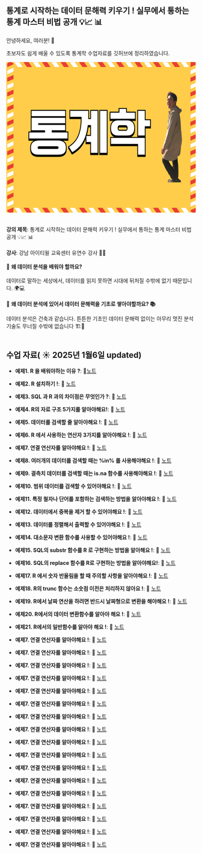  ## 통계로 시작하는 데이터 문해력 키우기 ! 실무에서 통하는 통계 마스터 비법 공개 💡📈 📊

안녕하세요, 여러분!  🌟

초보자도 쉽게 배울 수 있도록 통계학 수업자료를 깃허브에 정리하였습니다.

<img src="https://github.com/oracleyu01/statistics/blob/main/statistics.png" width="600" height="400">

&nbsp;  
**강의 제목**: 통계로 시작하는 데이터 문해력 키우기 ! 실무에서 통하는 통계 마스터 비법 공개 💡📈 📊  
&nbsp;  
**강사**: 강남 아이티윌 교육센터 유연수 강사 👨‍🏫  
&nbsp;  
🤔 **왜 데이터 분석을 배워야 할까요?**  
&nbsp;  
데이터로 말하는 세상에서, 데이터를 읽지 못하면 시대에 뒤처질 수밖에 없기 때문입니다. 🌍💻  
&nbsp;  
🤔 **왜 데이터 분석에 있어서 데이터 문해력을 기초로 쌓아야할까요? 📚** 
&nbsp;  

데이터 분석은 건축과 같습니다. 튼튼한 기초인 데이터 문해력 없이는 아무리 멋진 분석 기술도 무너질 수밖에 없습니다 🏗️💪  
&nbsp;  
 

## 수업 자료( ☀️ 2025년 1월6일 updated)


- **예제1. R 을 배워야하는 이유 ?**:  📄[노트]()
  &nbsp;
  
- **예제2. R 설치하기 !**: 📄 [노트]()

- **예제3. SQL 과 R 과의 차이점은 무엇인가 ?**: 📄 [노트]()

- **예제4. R의 자료 구조 5가지를 알아야해요!**: 📄 [노트]()

- **예제5. 데이터를 검색할 줄 알아야해요 !**: 📄 [노트]()

- **예제6. R 에서 사용하는 연산자 3가지를 알아야해요 !**: 📄 [노트]()

- **예제7. 연결 연산자를 알아야해요 !**: 📄 [노트]()

- **예제8. 여러개의 데이터를 검색할 때는 %in% 를 사용해야해요 !**: 📄 [노트]()

- **예제9. 결측치 데이터를 검색할 때는 is.na 함수를 사용해야해요 !**: 📄 [노트]()

- **예제10. 범위 데이터를 검색할 수 있어야해요 !**: 📄 [노트]()

- **예제11. 특정 철자나 단어를 포함하는 검색하는 방법을 알아야해요 !**: 📄 [노트]()

- **예제12. 데이터에서 중복을 제거 할 수 있어야해요 !**: 📄 [노트]()

- **예제13. 데이터를 정렬해서 출력할 수 있어야해요 !**: 📄 [노트]()

- **예제14. 대소문자 변환 함수를 사용할 수 있어야해요 !**: 📄 [노트]()

- **예제15. SQL의 substr 함수를 R 로 구현하는 방법을 알아해요 !**: 📄 [노트]()

- **예제16. SQL의 replace 함수를 R로 구현하는 방법을 알아야해요!**: 📄 [노트]()

- **예제17. R 에서 숫자 반올림을 할 때 주의할 사항을 알아야해요 !**: 📄 [노트]()

- **예제18. R의 trunc 함수는 소숫점 이전은 처리하지 않아요 !**: 📄 [노트]()

- **예제19. R에서 날짜 연산을 하려면 반드시 날짜형으로 변환을 해야해요 !**: 📄 [노트]()

- **예제20. R에서의 데이터 변환함수를 알아야 해요 !**: 📄 [노트]()

- **예제21. R에서의 일반함수를 알아야 해요 !**: 📄 [노트]()

- **예제7. 연결 연산자를 알아야해요 !**: 📄 [노트]( )

- **예제7. 연결 연산자를 알아야해요 !**: 📄 [노트]( )

- **예제7. 연결 연산자를 알아야해요 !**: 📄 [노트]( )

- **예제7. 연결 연산자를 알아야해요 !**: 📄 [노트]( )

- **예제7. 연결 연산자를 알아야해요 !**: 📄 [노트]( )

- **예제7. 연결 연산자를 알아야해요 !**: 📄 [노트]( )

- **예제7. 연결 연산자를 알아야해요 !**: 📄 [노트]( )

- **예제7. 연결 연산자를 알아야해요 !**: 📄 [노트]( )

- **예제7. 연결 연산자를 알아야해요 !**: 📄 [노트]( )

- **예제7. 연결 연산자를 알아야해요 !**: 📄 [노트]( )

- **예제7. 연결 연산자를 알아야해요 !**: 📄 [노트]( )

- **예제7. 연결 연산자를 알아야해요 !**: 📄 [노트]( )

- **예제7. 연결 연산자를 알아야해요 !**: 📄 [노트]( )

- **예제7. 연결 연산자를 알아야해요 !**: 📄 [노트]( )

- **예제7. 연결 연산자를 알아야해요 !**: 📄 [노트]( )

- **예제7. 연결 연산자를 알아야해요 !**: 📄 [노트]( )

- **예제7. 연결 연산자를 알아야해요 !**: 📄 [노트]( )





